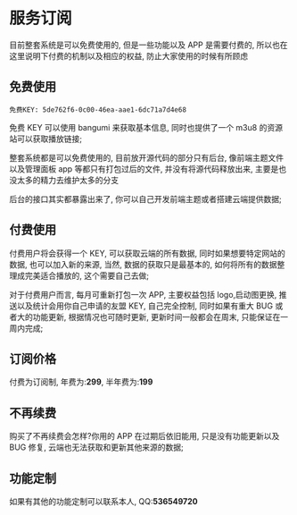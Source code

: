 # 服务订阅

目前整套系统是可以免费使用的, 但是一些功能以及 APP 是需要付费的, 所以也在这里说明下付费的机制以及相应的权益, 防止大家使用的时候有所顾虑

## 免费使用

```
免费KEY: 5de762f6-0c00-46ea-aae1-6dc71a7d4e68
```

免费 KEY 可以使用 bangumi 来获取基本信息, 同时也提供了一个 m3u8 的资源站可以获取播放链接;

整套系统都是可以免费使用的, 目前放开源代码的部分只有后台, 像前端主题文件以及管理面板 app 等都只有打包过后的文件, 并没有将源代码释放出来, 主要是也没太多的精力去维护太多的分支

后台的接口其实都暴露出来了, 你可以自己开发前端主题或者搭建云端提供数据;

## 付费使用

付费用户将会获得一个 KEY, 可以获取云端的所有数据, 同时如果想要特定网站的数据, 也可以加入新的来源, 当然, 数据的获取只是最基本的, 如何将所有的数据整理成完美适合播放的, 这个需要自己去做;

对于付费用户而言, 每月可重新打包一次 APP, 主要权益包括 logo,启动图更换, 推送以及统计会用你自己申请的友盟 KEY, 自己完全控制, 同时如果有重大 BUG 或者大的功能更新, 根据情况也可随时更新, 更新时间一般都会在周末, 只能保证在一周内完成;

## 订阅价格

付费为订阅制, 年费为:**299**, 半年费为:**199**

## 不再续费

购买了不再续费会怎样?你用的 APP 在过期后依旧能用, 只是没有功能更新以及 BUG 修复, 云端也无法获取和更新其他来源的数据;

## 功能定制

如果有其他的功能定制可以联系本人, QQ:**536549720**
